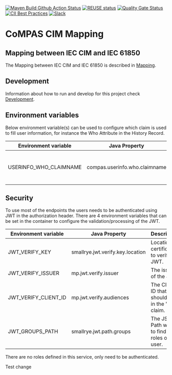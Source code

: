 <!--
SPDX-FileCopyrightText: 2021 Alliander N.V.

SPDX-License-Identifier: Apache-2.0
-->

[![Maven Build Github Action Status](<https://img.shields.io/github/workflow/status/com-pas/compas-cim-mapping/Maven%20Build?logo=GitHub>)](https://github.com/com-pas/compas-cim-mapping/actions?query=workflow%3A%22Maven+Build%22)
[![REUSE status](https://api.reuse.software/badge/github.com/com-pas/compas-cim-mapping)](https://api.reuse.software/info/github.com/com-pas/compas-cim-mapping)
[![Quality Gate Status](https://sonarcloud.io/api/project_badges/measure?project=com-pas_compas-cim-mapping&metric=alert_status)](https://sonarcloud.io/dashboard?id=com-pas_compas-cim-mapping)
[![CII Best Practices](https://bestpractices.coreinfrastructure.org/projects/5925/badge)](https://bestpractices.coreinfrastructure.org/projects/5925)
[![Slack](https://raw.githubusercontent.com/com-pas/compas-architecture/master/public/LFEnergy-slack.svg)](http://lfenergy.slack.com/)

# CoMPAS CIM Mapping

## Mapping between IEC CIM and IEC 61850

The Mapping between IEC CIM and IEC 61850 is described in [Mapping](MAPPING.md).

## Development

Information about how to run and develop for this project check [Development](DEVELOPMENT.md).

## Environment variables

Below environment variable(s) can be used to configure which claim is used to fill user information, for instance the
Who Attribute in the History Record.

| Environment variable             | Java Property                  | Description                                   | Example          |
| -------------------------------- | ------------------------------ | --------------------------------------------- | ---------------- |
| USERINFO_WHO_CLAIMNAME           | compas.userinfo.who.claimname  | The Name of the user used in the Who History. | name             |

## Security

To use most of the endpoints the users needs to be authenticated using JWT in the authorization header. There are 4
environment variables that can be set in the container to configure the validation/processing of the JWT.

| Environment variable             | Java Property                    | Description                                        | Example                                                                |
| -------------------------------- | -------------------------------- | -------------------------------------------------- | ---------------------------------------------------------------------- |
| JWT_VERIFY_KEY                   | smallrye.jwt.verify.key.location | Location of certificates to verify the JWT.        | http://localhost:8089/auth/realms/compas/protocol/openid-connect/certs |
| JWT_VERIFY_ISSUER                | mp.jwt.verify.issuer             | The issuer of the JWT.                             | http://localhost:8089/auth/realms/compas                               |
| JWT_VERIFY_CLIENT_ID             | mp.jwt.verify.audiences          | The Client ID that should be in the "aud" claim.   | cim-mapping                                                            |
| JWT_GROUPS_PATH                  | smallrye.jwt.path.groups         | The JSON Path where to find the roles of the user. | resource_access/cim-mapping/roles                                      |

There are no roles defined in this service, only need to be authenticated.

Test change

